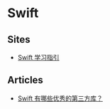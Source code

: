 # Swift

## Sites
* [Swift 学习指引](http://www.swiftguide.cn/)

## Articles
* [Swift 有哪些优秀的第三方库？](http://www.zhihu.com/question/28816900)
